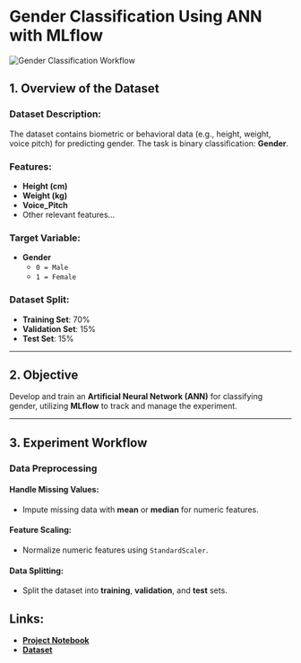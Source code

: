 # Gender Classification Using ANN with MLflow
![Gender Classification Workflow](sandbox:/mnt/data/A_visually_engaging_representation_of_a_gender_cla.png)


## 1. Overview of the Dataset

### Dataset Description:
The dataset contains biometric or behavioral data (e.g., height, weight, voice pitch) for predicting gender. The task is binary classification: **Gender**.

### Features:
- **Height (cm)**
- **Weight (kg)**
- **Voice_Pitch**
- Other relevant features...

### Target Variable:
- **Gender**
  - `0 = Male`
  - `1 = Female`

### Dataset Split:
- **Training Set**: 70%  
- **Validation Set**: 15%  
- **Test Set**: 15%

---

## 2. Objective
Develop and train an **Artificial Neural Network (ANN)** for classifying gender, utilizing **MLflow** to track and manage the experiment.

---

## 3. Experiment Workflow

### Data Preprocessing

#### Handle Missing Values:
- Impute missing data with **mean** or **median** for numeric features.

#### Feature Scaling:
- Normalize numeric features using `StandardScaler`.

#### Data Splitting:
- Split the dataset into **training**, **validation**, and **test** sets.

## Links:
- **[Project Notebook](https://www.kaggle.com/code/alialarkawazi/gender-classification-dl-ann)**
- **[Dataset](https://www.kaggle.com/code/alialarkawazi/gender-classification-dl-ann?select=Transformed+Data+Set+-+Sheet1.csv)**
